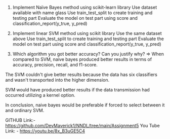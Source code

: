 1. Implement Naïve Bayes method using scikit-learn library
Use dataset available with name glass
Use train_test_split to create training and testing part
Evaluate the model on test part using score and classification_report(y_true, y_pred)

2.  Implement linear SVM method using scikit library
Use the same dataset above
Use train_test_split to create training and testing part
Evaluate the model on test part using score and
classification_report(y_true, y_pred)

3. Which algorithm you got better accuracy? Can you justify why?
=> When compared to SVM, naive bayes produced better results in terms of accuracy, precision, recall, and f1-score.

The SVM couldn't give better results because the data has six classifiers and wasn't transported into the higher dimension.

SVM would have produced better results if the data transmission had occurred utilizing a kernel option.

In conclusion, naive bayes would be preferable if forced to select between it and ordinary SVM.

GITHUB Link:- https://github.com/DevMaverick1/NNDL/tree/main/Assignment5
You Tube Link: - https://youtu.be/8x_B3uGE5C4